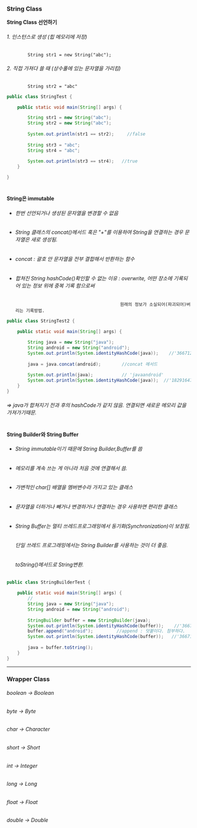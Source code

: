 ### String Class
**String Class 선언하기**
  ###### 1. 인스턴스로 생성 (힙 메모리에 저장)
            String str1 = new String("abc");
  ###### 2. 직접 가져다 쓸 때 (상수풀에 있는 문자열을 가리킴)
            String str2 = "abc"
```java
public class StringTest {

	public static void main(String[] args) {

		String str1 = new String("abc");
		String str2 = new String("abc");
		
		System.out.println(str1 == str2);     //false
		
		String str3 = "abc";
		String str4 = "abc";
		
		System.out.println(str3 == str4);   //true
	}

}
```
#
**String은 immutable**
* ###### 한번 선언되거나 생성된 문자열을 변경할 수 없음 
* ###### String 클래스의 concat()메서드 혹은 "+"를 이용하여 String을 연결하는 경우 문자열은 새로 생성됨.
* ###### concat : 괄호 안 문자열을 전부 결합해서 반환하는 함수
* ###### 합쳐진 String hashCode()확인할 수 없는 이유 : overwrite, 어떤 장소에 기록되어 있는 정보 위에 중복 기록 함으로써
                                              원래의 정보가 소실되어(파괴되어)버리는 기록방법.
```java
public class StringTest2 {

	public static void main(String[] args) {

		String java = new String("java");
		String android = new String("android");
		System.out.println(System.identityHashCode(java));    //'366712642'
		
		java = java.concat(android);        //concat 메서드 
		
		System.out.println(java);           // 'javaandroid'
		System.out.println(System.identityHashCode(java));  //'1829164700'
	}
}
```
###### => java가 합쳐지기 전과 후의 hashCode가 같지 않음. 연결되면 새로운 메모리 값을 가져가기때문.
#
**String Builder와 String Buffer**
* ###### String immutable이기 때문에 String Builder,Buffer를 씀
* ###### 메모리를 계속 쓰는 게 아니라 처음 것에 연결해서 씀.
* ###### 가변적인 char[] 배열을 멤버변수라 가지고 있는 클래스
* ###### 문자열을 더하거나 빼거나 변경하거나 연결하는 경우 사용하면 편리한 클래스
* ###### String Buffer는 멀티 쓰레드프로그래밍에서 동기화(Synchronization)이 보장됨.
  ###### 단일 쓰레드 프로그래밍에서는 String Builder를 사용하는 것이 더 좋음.
  ###### toString()메서드로 String변환.
```java
public class StringBuilderTest {

	public static void main(String[] args) {
		// 
		String java = new String("java");
		String android = new String("android");
		
		StringBuilder buffer = new StringBuilder(java);
		System.out.println(System.identityHashCode(buffer));    //'366712642'
		buffer.append("android");         //append : 덧붙이다. 첨부하다.
		System.out.println(System.identityHashCode(buffer));   //'366712642'
		
		java = buffer.toString();
	}
}
```
--------------------------------
### Wrapper Class
###### boolean -> Boolean
###### byte -> Byte
###### char -> Character
###### short -> Short
###### int -> Integer
###### long -> Long
###### float -> Float
###### double -> Double
